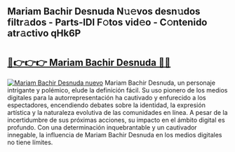 ## Mariam Bachir Desnuda N𝚞𝚎vos desn𝚞dos filtr𝚊dos - Parts-lDI F𝚘tos vid𝚎o - C𝚘ntenido atr𝚊ctivo qHk6P

# <h2><a href="http://mb7kd5.tromn.icu/?c=Mariam+Bachir+Desnuda">🔗👉👉👉 Mariam Bachir Desnuda 🔗🔗</a></h2>

[![Mariam Bachir Desnuda nuevo](https://i.imgur.com/pEAQMta.gif)](http://mb7kd5.tromn.icu/?c=Mariam+Bachir+Desnuda)
Mariam Bachir Desnuda, un personaje intrigante y polémico, elude la definición fácil. Su uso pionero de los medios digitales para la autorrepresentación ha cautivado y enfurecido a los espectadores, encendiendo debates sobre la identidad, la expresión artística y la naturaleza evolutiva de las comunidades en línea. A pesar de la incertidumbre de sus próximas acciones, su impacto en el ámbito digital es profundo. Con una determinación inquebrantable y un cautivador innegable, la influencia de Mariam Bachir Desnuda en los medios digitales no tiene límites.
